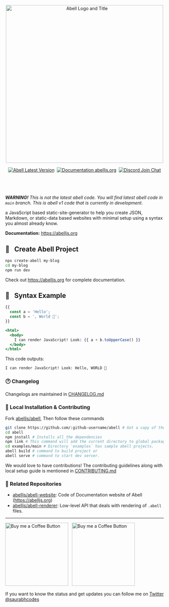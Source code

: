 <p align="center">
<picture>
  <source media="(prefers-color-scheme: dark)" srcset="https://user-images.githubusercontent.com/30949385/169687569-a05b87a3-0aa3-4ac3-b8a3-086cc0b8491d.png">
  <source media="(prefers-color-scheme: light)" srcset="https://user-images.githubusercontent.com/30949385/169687790-635e044e-0133-4374-b8df-e7cd1c55971d.png">
  <img width="500" alt="Abell Logo and Title" src="https://user-images.githubusercontent.com/30949385/169687790-635e044e-0133-4374-b8df-e7cd1c55971d.png">
</picture>
</p>

<p align="center"><a href="https://npmjs.org/package/abell"><img alt="Abell Latest Version" src="https://img.shields.io/github/package-json/v/abelljs/abell/main?style=for-the-badge&labelColor=322&logo=npm&label=abell&color=darkred"></a> &nbsp;<a href="https://abelljs.org/"><img alt="Documentation abelljs.org" src="https://img.shields.io/badge/Documentation-abelljs.org-3254E9?style=for-the-badge&labelColor=000e60&logo=readthedocs&logoColor=eee"/></a> &nbsp;<a href="https://discord.gg/ndsVpRG"><img alt="Discord Join Chat" src="https://img.shields.io/badge/discord-join%20chat-738ADB?style=for-the-badge&logo=discord&logoColor=738ADB&labelColor=225"/></a></p>

<h1 aria-hidden="true"></h1>

<br/>

***WARNING!*** *This is not the latest abell code. You will find latest abell code in `main` branch. This is abell v1 code that is currently in development.*

a JavaScript based static-site-generator to help you create JSON, Markdown, or static-data based websites with minimal setup using a syntax you almost already know.

**Documentation:** https://abelljs.org

## 📖 &nbsp; Create Abell Project

```sh
npx create-abell my-blog
cd my-blog
npm run dev
```

Check out https://abelljs.org for complete documentation.

## 🚀 &nbsp; Syntax Example

```jsx
{{
  const a = 'Hello';
  const b = ', World 🌻';
}}

<html>
  <body>
    I can render JavaScript! Look: {{ a + b.toUpperCase() }}
  </body>
</html>
```

This code outputs:

```sh
I can render JavaScript! Look: Hello, WORLD 🌻
```

### 🕐 Changelog

Changelogs are maintained in [CHANGELOG.md](https://github.com/abelljs/abell/blob/main/CHANGELOG.md)

### 🤗 Local Installation & Contributing

Fork [abelljs/abell](https://github.com/abelljs/abell), Then follow these commands

```sh
git clone https://github.com/:github-username/abell # Get a copy of the codebase in your codebase
cd abell
npm install # Installs all the dependencies
npm link # This command will add the current directory to global packages.
cd examples/main # Directory `examples` has sample abell projects.
abell build # command to build project or
abell serve # command to start dev server.
```

We would love to have contributions! The contributing guidelines along with local setup guide is mentioned in [CONTRIBUTING.md](CONTRIBUTING.md)

### 💙 Related Repositories

- [abelljs/abell-website](https://github.com/abelljs/abell-website): Code of Documentation website of Abell (https://abelljs.org)
- [abelljs/abell-renderer](https://github.com/abelljs/abell-renderer): Low-level API that deals with rendering of `.abell` files.

---

[<img alt="Buy me a Coffee Button" width=200 src="https://c5.patreon.com/external/logo/become_a_patron_button.png">](https://www.patreon.com/bePatron?u=31891872) &nbsp; [<img alt="Buy me a Coffee Button" width=200 src="https://cdn.buymeacoffee.com/buttons/default-yellow.png">](https://www.buymeacoffee.com/saurabhdaware)

If you want to know the status and get updates you can follow me on [Twitter @saurabhcodes](https://twitter.com/saurabhcodes)
